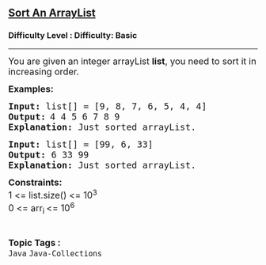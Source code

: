 <h2><a href="https://www.geeksforgeeks.org/problems/sort-an-arraylist/1?page=2&sortBy=accuracy">Sort An ArrayList</a></h2><h3>Difficulty Level : Difficulty: Basic</h3><hr><div class="problems_problem_content__Xm_eO"><p><span style="font-size: 18px;">You are given an integer arrayList <strong>list</strong>, you need to sort it in increasing order.</span></p>
<p><strong><span style="font-size: 18px;">Examples:</span></strong></p>
<pre><strong><span style="font-size: 18px;">Input: </span></strong><span style="font-size: 18px;">list[] = [</span><span style="font-size: 18px;">9, 8, 7, 6, 5, 4, 4]</span>
<strong><span style="font-size: 18px;">Output:</span> </strong><span style="font-size: 18px;">4 4 5 6 7 8 9</span>
<span style="font-size: 18px;"><strong>Explanation: </strong>Just sorted arrayList.</span>
</pre>
<pre><strong><span style="font-size: 18px;">Input: </span></strong><span style="font-size: 18px;">list[] = [</span><span style="font-size: 18px;">99, 6, 33]</span>
<span style="font-size: 18px;"><strong>Output: </strong></span><span style="font-size: 18px;">6 33 99</span>
<span style="font-size: 18px;"><strong>Explanation: </strong>Just sorted arrayList.</span></pre>
<p><strong><span style="font-size: 18px;">Constraints:</span></strong><br><span style="font-size: 18px;">1 &lt;= list.size() &lt;= 10<sup>3</sup><br>0 &lt;= arr<sub>i&nbsp;</sub>&lt;= 10<sup>6</sup></span></p></div><br><p><span style=font-size:18px><strong>Topic Tags : </strong><br><code>Java</code>&nbsp;<code>Java-Collections</code>&nbsp;